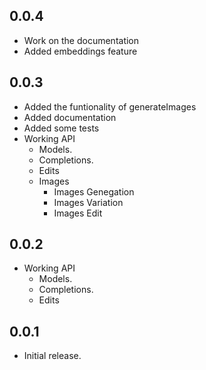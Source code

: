 ## 0.0.4

* Work on the documentation
* Added embeddings feature

## 0.0.3
* Added the funtionality of generateImages
* Added documentation
* Added some tests
* Working API
    * Models.
    * Completions.
    * Edits
    * Images
        * Images Genegation
        * Images Variation
        * Images Edit

## 0.0.2

* Working API
    * Models.
    * Completions.
    * Edits

## 0.0.1

* Initial release.

